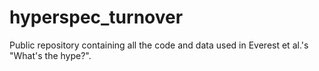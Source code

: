 # hyperspec_turnover
Public repository containing all the code and data used in Everest et al.'s "What's the hype?".
